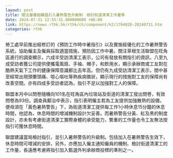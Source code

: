 ```yaml
---
layout: post
title: 關注基層組織倡引入暑熱警告升級制　檢討街道清潔工作量等
date: 2024-07-31 12:55:31.000000000 +08:00
link: https://news.rthk.hk/rthk/ch/component/k2/1764028-20240731.htm
categories: rthk
---
```


勞工處早前推出經修訂的《預防工作時中暑指引》以及實施經優化的工作暑熱警告系統，協助僱主及僱員採取適當措施，預防因工作中暑。關注草根生活聯盟在旺角區進行的調查顯示，六成半受訪清潔工表示，公司有發放有關指引的資訊，八至九成受訪者獲公司提供便攜電風扇、手袖、帽子，和飲用水，顯示承辦商或工友對在酷熱天氣下工作的健康保障意識都比去年高。但仍有九成受訪清潔工表示，間中甚至經常出現頭暈頭痛、噁心嘔吐等熱疾病徵狀，顯示現行的措施對工友的保障尚有改善空間。亦有四成多受訪者認為，指引不足以加強對工人的保障。

聯盟本月中以問卷隨機向101名在旺角區內垃圾站及街道的清潔工發出問卷，有效問卷為93份。調查員鄺治中表示，指引表明僱主若為工友提供加強散熱的設備，便毋須在「黃色暑熱警告」下，為街道清潔工提供每工作1小時休息15分鐘的休息時間，他認為，休息時間的增減機制設計欠妥善。而暑熱警告分黃、紅及黑的制度設計，亦未有考慮街道清潔工實際身體的承受能力，繁重的工作量也令工友無法按指引可獲休息時間。

聯盟建議當局檢討指引，並引入暑熱警告的升級制。包括加入在暑熱警告生效下，休息時間可增減的安排，另外，亦應加入僱主通知僱員的機制、檢討街道清潔工的工作量，長遠應考慮將指引加入甄選外判承辦商投標的準則之一。
